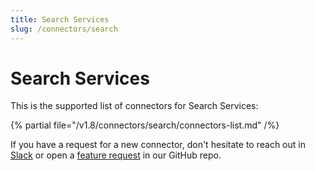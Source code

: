 ```yaml
---
title: Search Services
slug: /connectors/search
---
```


# Search Services

This is the supported list of connectors for Search Services:

{% partial file="/v1.8/connectors/search/connectors-list.md" /%}

If you have a request for a new connector, don't hesitate to reach out in [Slack](https://slack.open-metadata.org/) or
open a [feature request](https://github.com/open-metadata/OpenMetadata/issues/new/choose) in our GitHub repo.
